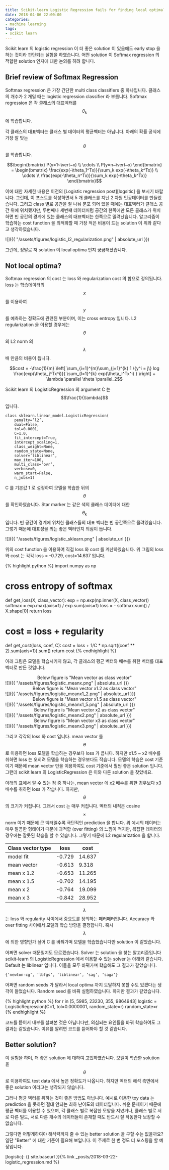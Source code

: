 ```yaml
---
title: Scikit-learn Logistic Regression fails for finding local optima? 
date: 2018-04-06 22:00:00
categories:
- machine learning
tags:
- scikit learn
---
```


Scikit learn 의 logistic regression 이 더 좋은 solution 이 있음에도 early stop 을 하는 것이라 판단되는 실험을 하였습니다. 어떤 solution 이 Softmax regression 의 적합한 solution 인지에 대한 논의를 하려 합니다. 

## Brief review of Softmax Regression

Softmax regression 은 가장 간단한 multi class classifiers 중 하나입니다. 클래스의 개수가 2 개일 때는 logistic regression classifier 라 부릅니다. Softmax regression 은 각 클래스의 대표벡터를 $$\theta_k$$ 에 학습합니다. 

각 클래스의 대표벡터는 클래스 별 데이터의 평균벡터는 아닙니다. 아래의 확률 공식에 가장 잘 맞는 $$\theta$$ 를 학습합니다. 

$$\begin{bmatrix} P(y=1~\vert~x) \\ \cdots \\ P(y=n~\vert~x) \end{bmatrix} = \begin{bmatrix} \frac{exp(-\theta_1^Tx)}{\sum_k exp(-\theta_k^Tx)} \\ \cdots \\ \frac{exp(-\theta_n^Tx)}{\sum_k exp(-\theta_k^Tx)} \end{bmatrix}$$

이에 대한 자세한 내용은 이전의 [Logistic regression post][logsitic] 을 보시기 바랍니다. 그런데, 이 포스트를 작성하면서 5 개 클래스를 지닌 2 차원 인공데이터를 만들었습니다. 그리고 class 별로 공간을 잘 나눠 분포 되어 있을 때에는 대표벡터가 클래스 공간 위에 위치했지만, 두번째나 세번쨰 데이터처럼 공간의 한쪽에만 모든 클래스가 위치하면 빈 공간의 경계에 있는 클래스의 대표벡터는 한쪽으로 밀려났습니다. 알고리즘이 학습하는 cost function 을 최적화할 때 가장 적은 비용이 드는 solution 이 위와 같다고 생각하였습니다. 

![]({{ "/assets/figures/logistic_l2_regularization.png" | absolute_url }})

그런데, 정말로 저 solution 이 local optima 인지 궁금해졌습니다.

## Not local optima?

Softmax regression 의 cost 는 loss 와 regularization cost 의 합으로 정의됩니다. loss 는 학습데이터의 $$x$$ 를 이용하여 $$y$$ 를 예측하는 정확도에 관련된 부분이며, 이는 cross entropy 입니다. L2 regularization 을 이용할 경우에는 $$\theta$$ 의 L2 norm 의 $$\lambda$$ 배 만큼의 비용이 듭니다. 

$$cost = -\frac{1}{m} \left[ \sum_{i=1}^{m}\sum_{j=1}^{k} 1 \{y^i = j\} log \frac{exp(\theta_j^Tx^i)}{ \sum_{l=1}^{k} exp(\theta_l^Tx^i) } \right] + \lambda \parallel \theta \parallel_2$$

Scikit learn 의 LogisticRegression 의 argument C 는 $$\frac{1}{\lambda}$$ 입니다. 

	class sklearn.linear_model.LogisticRegression(
	    penalty=’l2’,
	    dual=False,
	    tol=0.0001,
	    C=1.0,
	    fit_intercept=True,
	    intercept_scaling=1,
	    class_weight=None,
	    random_state=None,
	    solver=’liblinear’,
	    max_iter=100,
	    multi_class=’ovr’,
	    verbose=0,
	    warm_start=False,
	    n_jobs=1)

C 를 기본값 1 로 설정하여 모델을 학습한 뒤의 $$\theta$$ 를 확인하였습니다. Star marker 는 같은 색의 클래스 데이터에 대한 $$\theta_k$$ 입니다. 빈 공간이 경계에 위치한 클래스들의 대표 벡터는 빈 공간쪽으로 몰려있습니다. 그렇기 때문에 대표성을 띄는 좋은 벡터인지 의심이 듭니다. 

![]({{ "/assets/figures/logistic_sklearn.png" | absolute_url }})

위의 cost function 을 이용하여 직접 loss 와 cost 를 계산하였습니다. 위 그림의 loss 와 cost 는 각각 loss = -0.729, cost=14.637 입니다. 

{% highlight python %}
import numpy as np

# cross entropy of softmax
def get_loss(X, class_vector):
    exp = np.exp(np.inner(X, class_vector))
    softmax = exp.max(axis=1) / exp.sum(axis=1)
    loss = - softmax.sum() / X.shape[0]
    return loss

# cost = loss + regularity
def get_cost(loss, coef, C):
    cost = loss + 1/C * np.sqrt((coef ** 2).sum(axis=1)).sum()
    return cost
{% endhighlight %}

아래 그림은 모델을 학습시키지 않고, 각 클래스의 평균 벡터와 배수를 취한 벡터를 대표 벡터로 만든 것입니다. 

<center>Below figure is "Mean vector as class vector"</center>
![]({{ "/assets/figures/logistic_meanx.png" | absolute_url }})

<center>Below figure is "Mean vector x1.2 as class vector"</center>
![]({{ "/assets/figures/logistic_meanx1_2.png" | absolute_url }})

<center>Below figure is "Mean vector x1.5 as class vector"</center>
![]({{ "/assets/figures/logistic_meanx1_5.png" | absolute_url }})

<center>Below figure is "Mean vector x2 as class vector"</center>
![]({{ "/assets/figures/logistic_meanx2.png" | absolute_url }})

<center>Below figure is "Mean vector x3 as class vector"</center>
![]({{ "/assets/figures/logistic_meanx3.png" | absolute_url }})


그리고 각각의 loss 와 cost 입니다. mean vector 를 $$\theta$$ 로 이용하면 loss 모델을 학습하는 경우보다 loss 가 큽니다. 하지만 x1.5 ~ x2 배수를 취하면 loss 는 오히려 모델을 학습하는 경우보다도 작습니다. 모델의 학습은 cost 기준이기 때문에 mean vector 만을 이용하여도 cost 기준에서 훨씬 좋은 solution 입니다. 그런데 scikit learn 의 LogisticRegression 은 이와 다른 solution 을 찾았네요. 

아래의 표에서 알 수 있는 점 중 하나는, mean vector 에 x2 배수를 취한 경우보다 x3 배수를 취하면 loss 가 작습니다. 하지만, $$\theta$$ 의 크기가 커집니다. 그래서 cost 는 매우 커집니다. 벡터의 내적은 cosine $$\times$$ norm 이기 때문에 큰 벡터일수록 극단적인 prediction 을 합니다. 위 예시의 데이터는 매우 깔끔한 형태이기 때문에 과적합 (over fitting) 의 느낌이 적지만, 복잡한 데이터의 경우에는 잘못된 학습을 할 수 있습니다. 그렇기 때문에 L2 regularization 을 합니다. 

| Class vector type | loss | cost |
| --- | --- | --- |
| model fit | -0.729 | 14.637 |
| mean vector | -0.613 | 9.318 |
| mean x 1.2 | -0.653 | 11.265 |
| mean x 1.5 | -0.702 | 14.195 |
| mean x 2 | -0.764 | 19.099 |
| mean x 3 | -0.842 | 28.952 |

$$\lambda$$ 는 loss 와 regularity 사이에서 중요도를 정의하는 페러매터입니다. Accuracy 와 over fitting 사이에서 모델의 학습 방향을 결정합니다. 혹시 $$\lambda$$ 에 의한 영향인가 싶어 C 를 바꿔가며 모델을 학습했습니다만 solution 이 같았습니다. 

어쩌면 solver 때문일지도 모르겠습니다. Solver 는 solution 을 찾는 알고리즘입니다 scikit-learn 의 LogisticRegression 에서 이용할 수 있는 solver 는 아래와 같습니다. Default 는 liblinear 입니다. 이들을 모두 바꿔가며 학습해도 그 결과가 같았습니다. 

	{‘newton-cg’, ‘lbfgs’, ‘liblinear’, ‘sag’, ‘saga’}

어쩌면 random seeds 가 달라서 local optima 까지 도달하지 못할 수도 있겠다는 생각이 들었습니다. Random seed 를 바꿔 실험하였습니다. 하지만 결과가 같았습니다. 

{% highlight python %}
for r in [5, 5985, 23230, 355, 9864943]
	logistic = LogisticRegression(C=1, tol=0.0000001, random_state=r)
	random_state=r
{% endhighlight %}

코드를 뜯어서 내부를 살펴본 것은 아닙니다만, 의심되는 요인들을 바꿔 학습하여도 그 결과는 같았습니다. 이유를 알려면 코드를 뜯어봐야 할 것 같습니다. 

## Better solution? 

이 실험을 하며, 더 좋은 solution 에 대하여 고민하였습니다. 모델이 학습한 solution 을 $$\theta$$ 로 이용하여도 test data 에서 높은 정확도가 나옵니다. 하지만 벡터의 해석 측면에서 좋은 solution 이라고는 생각되지 않습니다. 

그러나 평균 벡터를 취하는 것이 좋은 방법도 아닙니다. 예시로 이용한 toy data 는 prediction 을 못하면 절대 안되는 최하 난이도의 데이터입니다. 쉬운 문제이기 때문에 평균 벡터를 이용할 수 있으며, 각 클래스 별로 복잡한 모양을 지녔거나, 클래스 별로 서로 다른 밀도, 서로 다른 개수의 데이터들이 존재할 때도 반드시 잘 작동한다 보장할 수 없습니다. 

그렇다면 어떻게하여야 해석력까지 줄 수 있는 better solution 을 구할 수는 없을까요? 일단 "Better" 에 대한 기준이 필요해 보입니다. 이 주제로 한 번 정도 더 포스팅을 할 예정입니다. 

[logistic]: {{ site.baseurl }}{% link _posts/2018-03-22-logistic_regression.md %}
